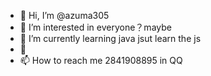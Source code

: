 - 👋 Hi, I’m @azuma305
- 👀 I’m interested in everyone？maybe
- 🌱 I’m currently learning java jsut learn the js
- 💞️ 
- 📫 How to reach me 2841908895 in QQ

<!---
azuma305/azuma305 is a ✨ special ✨ repository because its `README.md` (this file) appears on your GitHub profile.
You can click the Preview link to take a look at your changes.
--->
